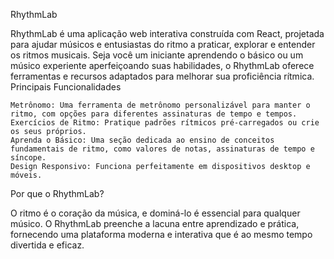 RhythmLab

RhythmLab é uma aplicação web interativa construída com React, projetada para ajudar músicos e entusiastas do ritmo a praticar, explorar e entender os ritmos musicais. Seja você um iniciante aprendendo o básico ou um músico experiente aperfeiçoando suas habilidades, o RhythmLab oferece ferramentas e recursos adaptados para melhorar sua proficiência rítmica.
Principais Funcionalidades

    Metrônomo: Uma ferramenta de metrônomo personalizável para manter o ritmo, com opções para diferentes assinaturas de tempo e tempos.
    Exercícios de Ritmo: Pratique padrões rítmicos pré-carregados ou crie os seus próprios.
    Aprenda o Básico: Uma seção dedicada ao ensino de conceitos fundamentais de ritmo, como valores de notas, assinaturas de tempo e síncope.
    Design Responsivo: Funciona perfeitamente em dispositivos desktop e móveis.

Por que o RhythmLab?

O ritmo é o coração da música, e dominá-lo é essencial para qualquer músico. O RhythmLab preenche a lacuna entre aprendizado e prática, fornecendo uma plataforma moderna e interativa que é ao mesmo tempo divertida e eficaz.
